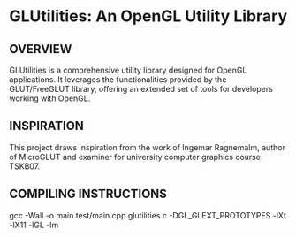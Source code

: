 # GLUtilities: An OpenGL Utility Library

## OVERVIEW
GLUtilities is a comprehensive utility library designed for OpenGL applications. 
It leverages the functionalities provided by the GLUT/FreeGLUT library, 
offering an extended set of tools for developers working with OpenGL.

## INSPIRATION
This project draws inspiration from the work of Ingemar Ragnemalm,
author of MicroGLUT and examiner for university computer graphics course TSKB07.

## COMPILING INSTRUCTIONS

gcc -Wall -o main test/main.cpp glutilities.c -DGL_GLEXT_PROTOTYPES -lXt -lX11 -lGL -lm